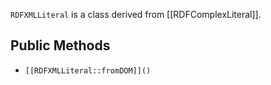 `RDFXMLLiteral` is a class derived from [[RDFComplexLiteral]].

## Public Methods

* `[[RDFXMLLiteral::fromDOM]]()`

